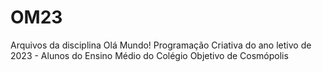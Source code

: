 # OM23
Arquivos da disciplina Olá Mundo! Programação Criativa do ano letivo de 2023 - Alunos do Ensino Médio do Colégio Objetivo de Cosmópolis
